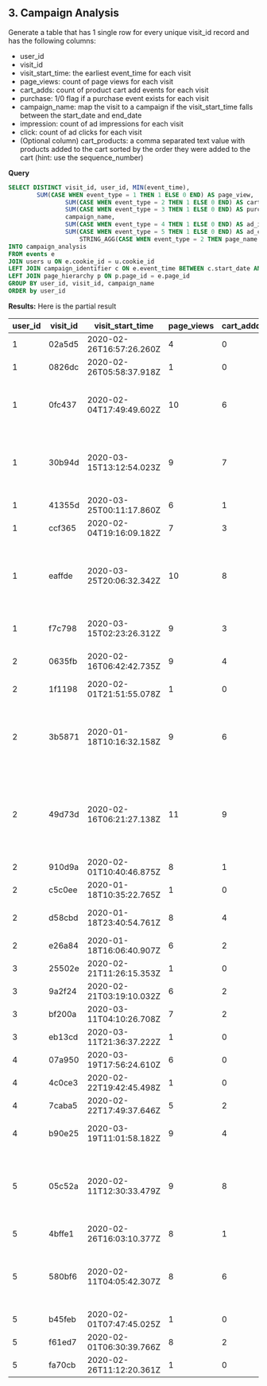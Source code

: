 **3. Campaign Analysis**
----------
Generate a table that has 1 single row for every unique visit_id record and has the following columns:

* user_id
* visit_id
* visit_start_time: the earliest event_time for each visit
* page_views: count of page views for each visit
* cart_adds: count of product cart add events for each visit
* purchase: 1/0 flag if a purchase event exists for each visit
* campaign_name: map the visit to a campaign if the visit_start_time falls between the start_date and end_date
* impression: count of ad impressions for each visit
* click: count of ad clicks for each visit
* (Optional column) cart_products: a comma separated text value with products added to the cart sorted by the order they were added to the cart (hint: use the sequence_number)

**Query**
```sql
SELECT DISTINCT visit_id, user_id, MIN(event_time), 
        SUM(CASE WHEN event_type = 1 THEN 1 ELSE 0 END) AS page_view,
				SUM(CASE WHEN event_type = 2 THEN 1 ELSE 0 END) AS cart_add,
				SUM(CASE WHEN event_type = 3 THEN 1 ELSE 0 END) AS purchase,
				campaign_name,
				SUM(CASE WHEN event_type = 4 THEN 1 ELSE 0 END) AS ad_impression,
				SUM(CASE WHEN event_type = 5 THEN 1 ELSE 0 END) AS ad_click,
			        STRING_AGG(CASE WHEN event_type = 2 THEN page_name ELSE NULL END, ', ' ORDER BY sequence_number) AS cart_products
INTO campaign_analysis			    
FROM events e
JOIN users u ON e.cookie_id = u.cookie_id
LEFT JOIN campaign_identifier c ON e.event_time BETWEEN c.start_date AND c.end_date
LEFT JOIN page_hierarchy p ON p.page_id = e.page_id
GROUP BY user_id, visit_id, campaign_name
ORDER by user_id
```

**Results:**
Here is the partial result

| user_id | visit_id | visit_start_time         | page_views | cart_addds | purchase | campaign_name                     | impression | click | cart_products                                                                         |
| ------- | -------- | ------------------------ | ---------- | ---------- | -------- | --------------------------------- | ---------- | ----- | ------------------------------------------------------------------------------------- |
| 1       | 02a5d5   | 2020-02-26T16:57:26.260Z | 4          | 0          | 0        | Half Off - Treat Your Shellf(ish) | 0          | 0     |                                                                                       |
| 1       | 0826dc   | 2020-02-26T05:58:37.918Z | 1          | 0          | 0        | Half Off - Treat Your Shellf(ish) | 0          | 0     |                                                                                       |
| 1       | 0fc437   | 2020-02-04T17:49:49.602Z | 10         | 6          | 1        | Half Off - Treat Your Shellf(ish) | 1          | 1     | Tuna, Russian Caviar, Black Truffle, Abalone, Crab, Oyster                            |
| 1       | 30b94d   | 2020-03-15T13:12:54.023Z | 9          | 7          | 1        | Half Off - Treat Your Shellf(ish) | 1          | 1     | Salmon, Kingfish, Tuna, Russian Caviar, Abalone, Lobster, Crab                        |
| 1       | 41355d   | 2020-03-25T00:11:17.860Z | 6          | 1          | 0        | Half Off - Treat Your Shellf(ish) | 0          | 0     | Lobster                                                                               |
| 1       | ccf365   | 2020-02-04T19:16:09.182Z | 7          | 3          | 1        | Half Off - Treat Your Shellf(ish) | 0          | 0     | Lobster, Crab, Oyster                                                                 |
| 1       | eaffde   | 2020-03-25T20:06:32.342Z | 10         | 8          | 1        | Half Off - Treat Your Shellf(ish) | 1          | 1     | Salmon, Tuna, Russian Caviar, Black Truffle, Abalone, Lobster, Crab, Oyster           |
| 1       | f7c798   | 2020-03-15T02:23:26.312Z | 9          | 3          | 1        | Half Off - Treat Your Shellf(ish) | 0          | 0     | Russian Caviar, Crab, Oyster                                                          |
| 2       | 0635fb   | 2020-02-16T06:42:42.735Z | 9          | 4          | 1        | Half Off - Treat Your Shellf(ish) | 0          | 0     | Salmon, Kingfish, Abalone, Crab                                                       |
| 2       | 1f1198   | 2020-02-01T21:51:55.078Z | 1          | 0          | 0        | Half Off - Treat Your Shellf(ish) | 0          | 0     |                                                                                       |
| 2       | 3b5871   | 2020-01-18T10:16:32.158Z | 9          | 6          | 1        | 25% Off - Living The Lux Life     | 1          | 1     | Salmon, Kingfish, Russian Caviar, Black Truffle, Lobster, Oyster                      |
| 2       | 49d73d   | 2020-02-16T06:21:27.138Z | 11         | 9          | 1        | Half Off - Treat Your Shellf(ish) | 1          | 1     | Salmon, Kingfish, Tuna, Russian Caviar, Black Truffle, Abalone, Lobster, Crab, Oyster |
| 2       | 910d9a   | 2020-02-01T10:40:46.875Z | 8          | 1          | 0        | Half Off - Treat Your Shellf(ish) | 0          | 0     | Abalone                                                                               |
| 2       | c5c0ee   | 2020-01-18T10:35:22.765Z | 1          | 0          | 0        | 25% Off - Living The Lux Life     | 0          | 0     |                                                                                       |
| 2       | d58cbd   | 2020-01-18T23:40:54.761Z | 8          | 4          | 0        | 25% Off - Living The Lux Life     | 0          | 0     | Kingfish, Tuna, Abalone, Crab                                                         |
| 2       | e26a84   | 2020-01-18T16:06:40.907Z | 6          | 2          | 1        | 25% Off - Living The Lux Life     | 0          | 0     | Salmon, Oyster                                                                        |
| 3       | 25502e   | 2020-02-21T11:26:15.353Z | 1          | 0          | 0        | Half Off - Treat Your Shellf(ish) | 0          | 0     |                                                                                       |
| 3       | 9a2f24   | 2020-02-21T03:19:10.032Z | 6          | 2          | 1        | Half Off - Treat Your Shellf(ish) | 0          | 0     | Kingfish, Black Truffle                                                               |
| 3       | bf200a   | 2020-03-11T04:10:26.708Z | 7          | 2          | 1        | Half Off - Treat Your Shellf(ish) | 0          | 0     | Salmon, Crab                                                                          |
| 3       | eb13cd   | 2020-03-11T21:36:37.222Z | 1          | 0          | 0        | Half Off - Treat Your Shellf(ish) | 0          | 0     |                                                                                       |
| 4       | 07a950   | 2020-03-19T17:56:24.610Z | 6          | 0          | 0        | Half Off - Treat Your Shellf(ish) | 0          | 0     |                                                                                       |
| 4       | 4c0ce3   | 2020-02-22T19:42:45.498Z | 1          | 0          | 0        | Half Off - Treat Your Shellf(ish) | 0          | 0     |                                                                                       |
| 4       | 7caba5   | 2020-02-22T17:49:37.646Z | 5          | 2          | 0        | Half Off - Treat Your Shellf(ish) | 0          | 0     | Tuna, Lobster                                                                         |
| 4       | b90e25   | 2020-03-19T11:01:58.182Z | 9          | 4          | 1        | Half Off - Treat Your Shellf(ish) | 1          | 1     | Tuna, Black Truffle, Lobster, Crab                                                    |
| 5       | 05c52a   | 2020-02-11T12:30:33.479Z | 9          | 8          | 0        | Half Off - Treat Your Shellf(ish) | 1          | 1     | Salmon, Kingfish, Tuna, Russian Caviar, Black Truffle, Abalone, Lobster, Crab         |
| 5       | 4bffe1   | 2020-02-26T16:03:10.377Z | 8          | 1          | 0        | Half Off - Treat Your Shellf(ish) | 0          | 0     | Russian Caviar                                                                        |
| 5       | 580bf6   | 2020-02-11T04:05:42.307Z | 8          | 6          | 0        | Half Off - Treat Your Shellf(ish) | 0          | 0     | Salmon, Tuna, Russian Caviar, Black Truffle, Abalone, Lobster                         |
| 5       | b45feb   | 2020-02-01T07:47:45.025Z | 1          | 0          | 0        | Half Off - Treat Your Shellf(ish) | 0          | 0     |                                                                                       |
| 5       | f61ed7   | 2020-02-01T06:30:39.766Z | 8          | 2          | 1        | Half Off - Treat Your Shellf(ish) | 0          | 0     | Lobster, Crab                                                                         |
| 5       | fa70cb   | 2020-02-26T11:12:20.361Z | 1          | 0          | 0        | Half Off - Treat Your Shellf(ish) | 0          | 0     |                                                                                       |

